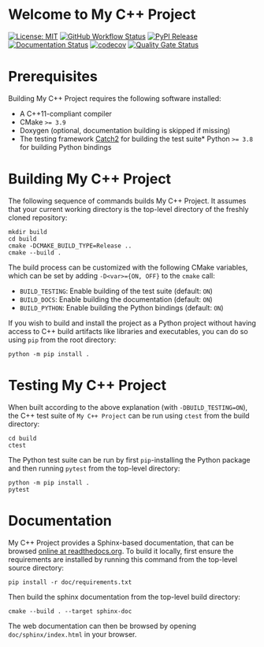 # Welcome to My C++ Project

[![License: MIT](https://img.shields.io/badge/License-MIT-yellow.svg)](https://opensource.org/licenses/MIT)
[![GitHub Workflow Status](https://img.shields.io/github/actions/workflow/status/dokempf/test-gha-cookiecutter/ci.yml?branch=main)](https://github.com/dokempf/test-gha-cookiecutter/actions/workflows/ci.yml)
[![PyPI Release](https://img.shields.io/pypi/v/testghacookiecutter.svg)](https://pypi.org/project/testghacookiecutter)
[![Documentation Status](https://readthedocs.org/projects/test-gha-cookiecutter/badge/)](https://test-gha-cookiecutter.readthedocs.io/)
[![codecov](https://codecov.io/gh/dokempf/test-gha-cookiecutter/branch/main/graph/badge.svg)](https://codecov.io/gh/dokempf/test-gha-cookiecutter)
[![Quality Gate Status](https://sonarcloud.io/api/project_badges/measure?project=dokempf_test-gha-cookiecutter&metric=alert_status)](https://sonarcloud.io/dashboard?id=dokempf_test-gha-cookiecutter)

# Prerequisites

Building My C++ Project requires the following software installed:

* A C++11-compliant compiler
* CMake `>= 3.9`
* Doxygen (optional, documentation building is skipped if missing)
* The testing framework [Catch2](https://github.com/catchorg/Catch2) for building the test suite* Python `>= 3.8` for building Python bindings

# Building My C++ Project

The following sequence of commands builds My C++ Project.
It assumes that your current working directory is the top-level directory
of the freshly cloned repository:

```
mkdir build
cd build
cmake -DCMAKE_BUILD_TYPE=Release ..
cmake --build .
```

The build process can be customized with the following CMake variables,
which can be set by adding `-D<var>={ON, OFF}` to the `cmake` call:

* `BUILD_TESTING`: Enable building of the test suite (default: `ON`)
* `BUILD_DOCS`: Enable building the documentation (default: `ON`)
* `BUILD_PYTHON`: Enable building the Python bindings (default: `ON`)


If you wish to build and install the project as a Python project without
having access to C++ build artifacts like libraries and executables, you
can do so using `pip` from the root directory:

```
python -m pip install .
```

# Testing My C++ Project

When built according to the above explanation (with `-DBUILD_TESTING=ON`),
the C++ test suite of `My C++ Project` can be run using
`ctest` from the build directory:

```
cd build
ctest
```

The Python test suite can be run by first `pip`-installing the Python package
and then running `pytest` from the top-level directory:

```
python -m pip install .
pytest
```

# Documentation

My C++ Project provides a Sphinx-based documentation, that can
be browsed [online at readthedocs.org](https://test-gha-cookiecutter.readthedocs.io).
To build it locally, first ensure the requirements are installed by running this command from the top-level source directory:

```
pip install -r doc/requirements.txt
```

Then build the sphinx documentation from the top-level build directory:

```
cmake --build . --target sphinx-doc
```

The web documentation can then be browsed by opening `doc/sphinx/index.html` in your browser.
